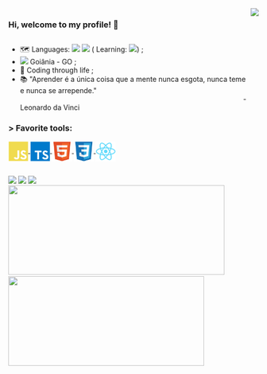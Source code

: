 <img src="https://giffiles.alphacoders.com/215/215738.gif" height = 250 align= "right"/>

###   Hi, welcome to my profile! 🐾

##

- 🗺️ Languages:  <img src=https://i.imgur.com/Yl3O1d3.png/>  <img src=https://i.imgur.com/w8ovntn.png/>  ( Learning: <img src= https://i.imgur.com/WUY978u.png/>) ;
- <img src=https://i.imgur.com/Yl3O1d3.png/> Goiânia - GO ;
- 🌱 Coding through life ;
- 📚 "Aprender é a única coisa que a mente nunca esgota, nunca teme e nunca se arrepende."
&nbsp;&nbsp;&nbsp;&nbsp;&nbsp;&nbsp;&nbsp;&nbsp;&nbsp;&nbsp;&nbsp;&nbsp;&nbsp;&nbsp;&nbsp;&nbsp;&nbsp;&nbsp;&nbsp;&nbsp;&nbsp;&nbsp;&nbsp;&nbsp;&nbsp;&nbsp;&nbsp;&nbsp;&nbsp;&nbsp;&nbsp;&nbsp;&nbsp;&nbsp;&nbsp;&nbsp;&nbsp;&nbsp;&nbsp;&nbsp;&nbsp;&nbsp;&nbsp;&nbsp;&nbsp;&nbsp;&nbsp;&nbsp;&nbsp;&nbsp;&nbsp;&nbsp;&nbsp;&nbsp;&nbsp;&nbsp;&nbsp;&nbsp;&nbsp;&nbsp;&nbsp;&nbsp;&nbsp;&nbsp;&nbsp;&nbsp;&nbsp;&nbsp;&nbsp;&nbsp;&nbsp;&nbsp;&nbsp;&nbsp;&nbsp;&nbsp;&nbsp;&nbsp;&nbsp;&nbsp;&nbsp;&nbsp;&nbsp;&nbsp;&nbsp;&nbsp;&nbsp;&nbsp;&nbsp;&nbsp;&nbsp;&nbsp;&nbsp;&nbsp;&nbsp;&nbsp;&nbsp;&nbsp;&nbsp;&nbsp;&nbsp;&nbsp;&nbsp;&nbsp;&nbsp;&nbsp;&nbsp;&nbsp;&nbsp;&nbsp;&nbsp;&nbsp;&nbsp;&nbsp;- Leonardo da Vinci

### > Favorite tools:
 <div>
  <a href="https://github.com/rafaelmusse">
 <code><img align="center" alt="Js-rafa" width="40px" src="https://raw.githubusercontent.com/devicons/devicon/master/icons/javascript/javascript-plain.svg" title = "JavaScript"></code>
 <code><img align="center" alt="Ts-rafa" width="40px" src="https://raw.githubusercontent.com/devicons/devicon/master/icons/typescript/typescript-plain.svg" title ="Typescript"></code>
  <code><img align="center" alt="HTML-rafa" width="40px" src="https://raw.githubusercontent.com/devicons/devicon/master/icons/html5/html5-original.svg" title = "HTML5"></code>
  <code><img align="center" alt="CSS-rafa" width="40px" src="https://raw.githubusercontent.com/devicons/devicon/master/icons/css3/css3-original.svg" title = "CSS3"></code>
  <code><img align="center" alt="React-rafa" width="40px" src="https://raw.githubusercontent.com/devicons/devicon/master/icons/react/react-original.svg" title = "React"></code>
  </div>
  
##
<div>
<a href="https://github.com/rafaelmusse" target="_blank"><img src="https://img.shields.io/badge/-LinkedIn-%230077B5?style=for-the-badge&logo=linkedin&logoColor=white" target="_blank"></a>
<a href = "https://github.com/rafaelmusse"><img src="https://img.shields.io/badge/Gmail-D14836?style=for-the-badge&logo=gmail&logoColor=white" target="_blank"></a>
<a href="https://instagram.com/rafaelmusse" target="_blank"><img src="https://img.shields.io/badge/-Instagram-%23E4405F?style=for-the-badge&logo=instagram&logoColor=white" target="_blank"></a>
</div>
 <div>
  <a href="https://github.com/rafaelmusse">
  <img height="180em" width="435px" src="https://github-readme-stats.vercel.app/api?username=rafaelmusse&show_icons=true&theme=github_dark&include_all"/>
  <img height="180em" width="394px" src="https://github-readme-stats.vercel.app/api/top-langs/?username=rafaelmusse&layout=compact&langs_count=7&theme=github_dark"/>
</div>
